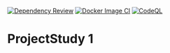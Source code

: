 [![Dependency Review](https://github.com/KarynSilva/ProjectStudy_1/actions/workflows/dependency_review.yml/badge.svg)](https://github.com/KarynSilva/ProjectStudy_1/actions/workflows/dependency_review.yml) [![Docker Image CI](https://github.com/KarynSilva/ProjectStudy_1/actions/workflows/docker_image.yml/badge.svg)](https://github.com/KarynSilva/ProjectStudy_1/actions/workflows/docker_image.yml) [![CodeQL](https://github.com/KarynSilva/ProjectStudy_1/actions/workflows/codeql.yml/badge.svg)](https://github.com/KarynSilva/ProjectStudy_1/actions/workflows/codeql.yml) 
# ProjectStudy 1 
